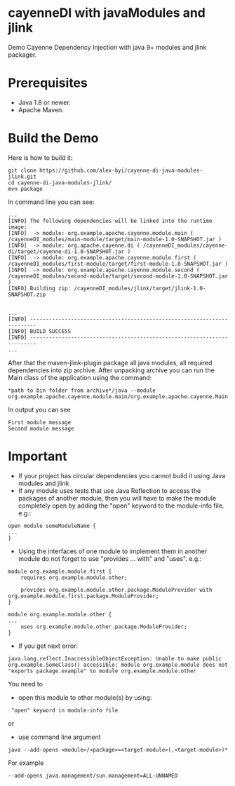# cayenneDI with javaModules and jlink
Demo Cayenne Dependency Injection with java 9+ modules and jlink packager.

# Prerequisites
* Java 1.8 or newer.
* Apache Maven.

# Build the Demo
Here is how to build it:
```
git clone https://github.com/alex-byi/cayenne-di-java-modules-jlink.git
cd cayenne-di-java-modules-jlink/
mvn package
```
In command line you can see:
```
...
[INFO] The following dependencies will be linked into the runtime image:
[INFO]  -> module: org.example.apache.cayenne.module.main ( /cayenneDI_modules/main-module/target/main-module-1.0-SNAPSHOT.jar )
[INFO]  -> module: org.apache.cayenne.di ( /cayenneDI_modules/cayenne-di/target/cayenne-di-1.0-SNAPSHOT.jar )
[INFO]  -> module: org.example.apache.cayenne.module.first ( /cayenneDI_modules/first-module/target/first-module-1.0-SNAPSHOT.jar )
[INFO]  -> module: org.example.apache.cayenne.module.second ( /cayenneDI_modules/second-module/target/second-module-1.0-SNAPSHOT.jar )
[INFO] Building zip: /cayenneDI_modules/jlink/target/jlink-1.0-SNAPSHOT.zip


...
[INFO] ------------------------------------------------------------------------
[INFO] BUILD SUCCESS
[INFO] ------------------------------------------------------------------------
...
```
After that  the maven-jlink-plugin package all java modules, all required dependencies
into zip archive. 
After unpacking archive you can run the Main class of the application using the command:
```
*path to bin folder from archive*/java --module org.example.apache.cayenne.module.main/org.example.apache.cayenne.Main
```
In output you can see 
```
First module message
Second module message
```

# Important
* If your project has circular dependencies you cannot build it using Java modules and jlink
* If any module uses tests that use Java Reflection to access the packages of another module,
 then you will have to make the module completely open by adding the "open" keyword to the module-info file. e.g.:
 ```
open module someModuleName {
...
}
```
* Using the interfaces of one module to implement them in another module do not forget to use
"provides … with" and "uses". e.g.:
```
module org.example.module.first {
    requires org.example.module.other;

    provides org.example.module.other.package.ModuleProvider with org.example.module.first.package.ModuleProvider;
}
```
```
module org.example.module.other {
...
    uses org.example.module.other.package.ModuleProvider;
}
```
* If you get next error:
```
java.lang.reflect.InaccessibleObjectException: Unable to make public org.example.SomeClass() accessible: module org.example.module does not "exports package.example" to module org.example.module.other
```
You need to 

- open this module to other module(s) by using:
```
 "open" keyword in module-info file
```
or

- use command line argument 
```
java --add-opens <module>/<package>=<target-module>(,<target-module>)*
```
For example 
```
--add-opens java.management/sun.management=ALL-UNNAMED
```
